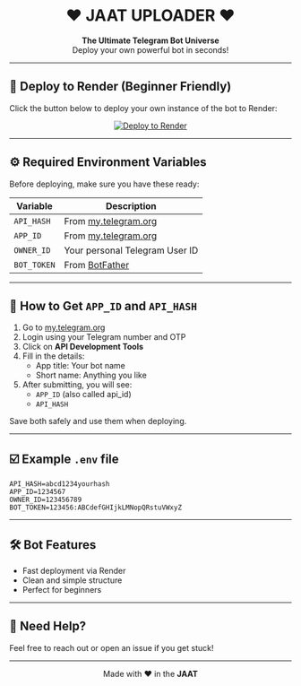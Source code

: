<h1 align="center" style="font-family: 'Comic'Comic
  MS', cursive;">
  ❤️ JAAT UPLOADER ❤️
</h1>

<p align="center">
  <b>The Ultimate Telegram Bot Universe</b>  
  <br>
  Deploy your own powerful bot in seconds!
</p>

---

## 🚀 Deploy to Render (Beginner Friendly)

Click the button below to deploy your own instance of the bot to Render:

<p align="center">
  <a href="https://render.com/deploy?repo=https://github.com/popeye68/bulk-loader">
    <img src="https://render.com/images/deploy-to-render-button.svg" alt="Deploy to Render"/>
  </a>
</p>

---

## ⚙️ Required Environment Variables

Before deploying, make sure you have these ready:

| Variable     | Description                                      |
|--------------|--------------------------------------------------|
| `API_HASH`   | From [my.telegram.org](https://my.telegram.org)  |
| `APP_ID`     | From [my.telegram.org](https://my.telegram.org)  |
| `OWNER_ID`   | Your personal Telegram User ID                   |
| `BOT_TOKEN`  | From [BotFather](https://t.me/BotFather)         |

---

## 🔑 How to Get `APP_ID` and `API_HASH`

1. Go to [my.telegram.org](https://my.telegram.org)
2. Login using your Telegram number and OTP
3. Click on **API Development Tools**
4. Fill in the details:
   - App title: Your bot name
   - Short name: Anything you like
5. After submitting, you will see:
   - `APP_ID` (also called api_id)
   - `API_HASH`

Save both safely and use them when deploying.

---

## ☑️ Example `.env` file

```env
API_HASH=abcd1234yourhash
APP_ID=1234567
OWNER_ID=123456789
BOT_TOKEN=123456:ABCdefGHIjkLMNopQRstuVWxyZ
```

---

## 🛠 Bot Features

- Fast deployment via Render
- Clean and simple structure
- Perfect for beginners

---

## 🧠 Need Help?

Feel free to reach out or open an issue if you get stuck!

---

<p align="center">
  Made with ❤️ in the <b>JAAT</b>
</p>